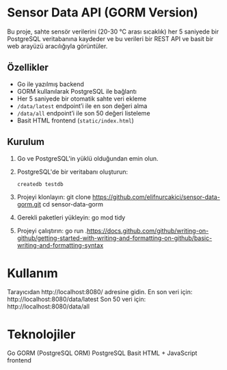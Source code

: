 # Sensor Data API (GORM Version)

Bu proje, sahte sensör verilerini (20-30 °C arası sıcaklık) her 5 saniyede bir PostgreSQL veritabanına kaydeder ve bu verileri bir REST API ve basit bir web arayüzü aracılığıyla görüntüler.

## Özellikler
- Go ile yazılmış backend
- GORM kullanılarak PostgreSQL ile bağlantı
- Her 5 saniyede bir otomatik sahte veri ekleme
- `/data/latest` endpoint’i ile en son değeri alma
- `/data/all` endpoint’i ile son 50 değeri listeleme
- Basit HTML frontend (`static/index.html`)

## Kurulum

1. Go ve PostgreSQL'in yüklü olduğundan emin olun.
2. PostgreSQL'de bir veritabanı oluşturun:
   ```bash
   createdb testdb
   
3. Projeyi klonlayın:
git clone https://github.com/elifnurcakici/sensor-data-gorm.git
cd sensor-data-gorm

4. Gerekli paketleri yükleyin:
go mod tidy

5. Projeyi çalıştırın:
go run .https://docs.github.com/github/writing-on-github/getting-started-with-writing-and-formatting-on-github/basic-writing-and-formatting-syntax

# Kullanım

Tarayıcıdan http://localhost:8080/ adresine gidin.
En son veri için: http://localhost:8080/data/latest
Son 50 veri için: http://localhost:8080/data/all

# Teknolojiler

Go
GORM (PostgreSQL ORM)
PostgreSQL
Basit HTML + JavaScript frontend
